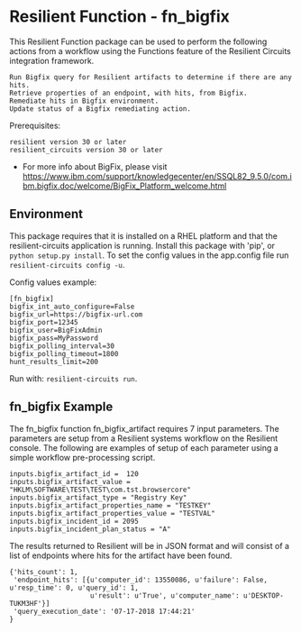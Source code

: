 # Resilient Function - fn_bigfix

This Resilient Function package can be used to perform the following actions from a workflow using the Functions feature of the Resilient
Circuits integration framework.
```
Run Bigfix query for Resilient artifacts to determine if there are any hits.
Retrieve properties of an endpoint, with hits, from Bigfix.
Remediate hits in Bigfix environment.
Update status of a Bigfix remediating action.
```

Prerequisites:
```
resilient version 30 or later
resilient_circuits version 30 or later
```
* For more info about BigFix, please visit https://www.ibm.com/support/knowledgecenter/en/SSQL82_9.5.0/com.ibm.bigfix.doc/welcome/BigFix_Platform_welcome.html


## Environment

This package requires that it is installed on a RHEL platform and that the resilient-circuits application is running.
Install this package with 'pip', or `python setup.py install`.
To set the config values in the app.config file run `resilient-circuits config -u`.

Config values example:
```
[fn_bigfix]
bigfix_int_auto_configure=False
bigfix_url=https://bigfix-url.com
bigfix_port=12345
bigfix_user=BigFixAdmin
bigfix_pass=MyPassword
bigfix_polling_interval=30
bigfix_polling_timeout=1800
hunt_results_limit=200
```

Run with: `resilient-circuits run`.

## fn_bigfix Example

The fn_bigfix function fn_bigfix_artifact requires 7 input parameters. The parameters are setup from a
Resilient systems workflow on the Resilient console.
The following are examples of setup of each parameter using a simple workflow pre-processing script.

```
inputs.bigfix_artifact_id =  120
inputs.bigfix_artifact_value = "HKLM\SOFTWARE\TEST\TEST\com.tst.browsercore"
inputs.bigfix_artifact_type = "Registry Key"
inputs.bigfix_artifact_properties_name = "TESTKEY"
inputs.bigfix_artifact_properties_value = "TESTVAL"
inputs.bigfix_incident_id = 2095
inputs.bigfix_incident_plan_status = "A"
```
The results returned to Resilient will be in JSON format and will consist of a list of
endpoints where hits for the artifact have been found.
```
{'hits_count': 1,
 'endpoint_hits': [{u'computer_id': 13550086, u'failure': False, u'resp_time': 0, u'query_id': 1,
                    u'result': u'True', u'computer_name': u'DESKTOP-TUKM3HF'}]
 'query_execution_date': '07-17-2018 17:44:21'
}
```
